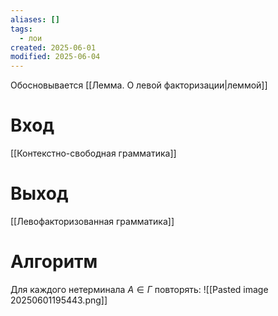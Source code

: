 ```yaml
---
aliases: []
tags:
  - лои
created: 2025-06-01
modified: 2025-06-04
---
```

Обосновывается [[Лемма. О левой факторизации|леммой]]
# Вход
[[Контекстно-свободная грамматика]]
# Выход
[[Левофакторизованная грамматика]]
# Алгоритм
Для каждого нетерминала $A \in \Gamma$ повторять:
![[Pasted image 20250601195443.png]]
